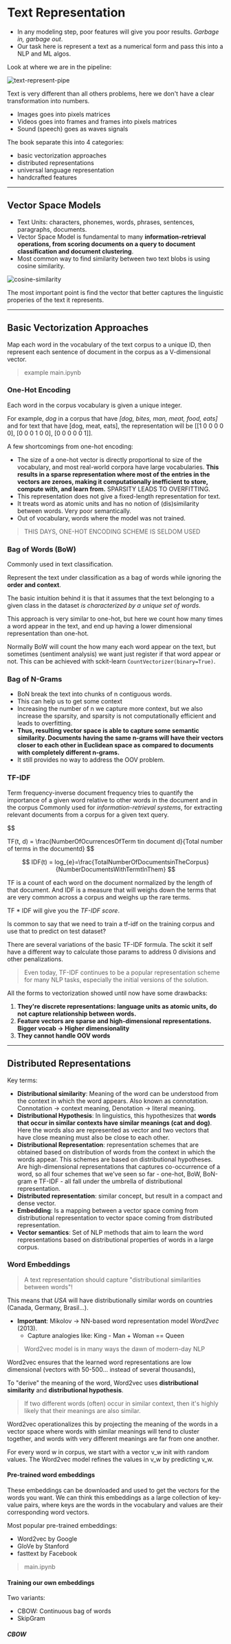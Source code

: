 # Text Representation

- In any modeling step, poor features will give you poor results. *Garbage in, garbage out*.
- Our task here is represent a text as a numerical form and pass this into a NLP and ML algos.

Look at where we are in the pipeline:

![text-represent-pipe](../../imgs/pipeline-nlp-text-represent.png)

Text is very different than all others problems, here we don't have a clear transformation into numbers.

- Images goes into pixels matrices
- Videos goes into frames and frames into pixels matrices
- Sound (speech) goes as waves signals

The book separate this into 4 categories:
- basic vectorization approaches
- distributed representations
- universal language representation
- handcrafted features

---------

## Vector Space Models

- Text Units: characters, phonemes, words, phrases, sentences, paragraphs, documents.
- Vector Space Model is fundamental to many **information-retrieval operations, from scoring documents on a query to document classification and document clustering**.
- Most common way to find similarity between two text blobs is using cosine similarity.

![cosine-similarity](../../imgs/cosine-similarity.png)

The most important point is find the vector that better captures the linguistic properies of the text it represents.

---------

## Basic Vectorization Approaches

Map each word in the vocabulary of the text corpus to a unique ID, then represent each sentence of document in the corpus as a V-dimensional vector.

>example main.ipynb

### One-Hot Encoding

Each word in the corpus vocabulary is given a unique integer.

For example, *dog* in a corpus that have *[dog, bites, man, meat, food, eats]* and for text that have [dog, meat, eats], the representation will be [[1 0 0 0 0 0], [0 0 0 1 0 0], [0 0 0 0 0 1]].

A few shortcomings from one-hot encoding:

- The size of a one-hot vector is directly proportional to size of the vocabulary, and most real-world corpora have large vocabularies. **This results in a sparse representation where most of the entries in the vectors are zeroes, making it computationally inefficient to store, compute with, and learn from.** SPARSITY LEADS TO OVERFITTING.
- This representation does not give a fixed-length representation for text.
- It treats word as atomic units and has no notion of (dis)similarity between words. Very poor semantically.
- Out of vocabulary, words where the model was not trained.

>THIS DAYS, ONE-HOT ENCODING SCHEME IS SELDOM USED

### Bag of Words (BoW)

Commonly used in text classification.

Represent the text under classification as a bag of words while ignoring the **order and context**. 

The basic intuition behind it is that it assumes that the text belonging to a given class in the dataset *is characterized by a unique set of words*.

This approach is very similar to one-hot, but here we count how many times a word appear in the text, and end up having a lower dimensional representation than one-hot.

Normally BoW will count the how many each word appear on the text, but sometimes (sentiment analysis) we want just register if that word appear or not. This can be achieved with sckit-learn `CountVectorizer(binary=True)`.

### Bag of N-Grams

- BoN break the text into chunks of n contiguous words.
- This can help us to get some context
- Increasing the number of n we capture more context, but we also increase the sparsity, and sparsity is not computationally efficient and leads to overfitting.
- **Thus, resulting vector space is able to capture some semantic similarity. Documents having the same n-grams will have their vectors closer to each other in Euclidean space as compared to documents with completely different n-grams.**
- It still provides no way to address the OOV problem.


### TF-IDF

Term frequency-inverse document frequency tries to quantify the importance of a given word relative to other words in the document and in the corpus
Commonly used for *information-retrieval systems*, for extracting relevant documents from a corpus for a given text query.

$$

TF(t, d) = \frac{NumberOfOcurrencesOfTerm tin document d}{Total number of terms in the documentd}
$$

$$
IDF(t) = log_{e}=\frac{TotalNumberOfDocumentsinTheCorpus}{NumberDocumentsWithTermtInThem}
$$

TF is a count of each word on the document normalized by the length of that document. And IDF is a measure that will weighs down the terms that are very common across a corpus and weighs up the rare terms.

TF * IDF will give you the *TF-IDF score*.

Is common to say that we need to train a tf-idf on the training corpus and use that to predict on test dataset?

There are several variations of the basic TF-IDF formula. The sckit it self have a different way to calculate those params to address 0 divisions and other penalizations.

>Even today, TF-IDF continues to be a popular representation scheme for many NLP tasks, especially the initial versions of the solution.

All the forms to vectorization showed until now have some drawbacks:

1. **They're discrete representations: language units as atomic units, do not capture relationship between words.**
2. **Feature vectors are sparse and high-dimensional representations. Bigger vocab -> Higher dimensionality**
3. **They cannot handle OOV words** 

---------

## Distributed Representations

Key terms:

- **Distributional similarity**: Meaning of the word can be understood from the context in which the word appears. Also known as connotation. Connotation -> context meaning, Denotation -> literal meaning.
- **Distributional Hypothesis**: In linguistics, this hypothesizes that **words that occur in similar contexts have similar meanings (cat and dog)**. Here the words also are represented as vector and two vectors that have close meaning must also be close to each other.
- **Distributional Representation**: representation schemes that are obtained based on distribution of words from the context in which the words appear. This schemes are based on distributional hypotheses. Are high-dimensional representations that captures co-occurrence of a word, so all four schemes that we've seen so far - one-hot, BoW, BoN-gram e TF-IDF - all fall under the umbrella of distributional representation.
- **Distributed representation**: similar concept, but result in a compact and dense vector.
- **Embedding**: Is a mapping between a vector space coming from distributional representation to vector space coming from distributed representation.
- **Vector semantics**: Set  of NLP methods that aim to learn the word representations based on distributional properties of words in a large corpus.


### Word Embeddings

>A text representation should capture "distributional similarities between words"!

This means that *USA* will have distributionally similar words on countries (Canada, Germany, Brasil...).

- **Important**: Mikolov -> NN-based word representation model *Word2vec* (2013).
  - Capture analogies like: King - Man + Woman == Queen

>Word2vec model is in many ways the dawn of modern-day NLP

Word2vec ensures that the learned word representations are low dimensional (vectors with 50-500... instead of several thousands),

To "derive" the meaning of the word, Word2vec uses **distributional similarity** and **distributional hypothesis**. 

>If two different words (often) occur in similar context, then it's highly likely that their meanings are also similar. 

Word2vec operationalizes this by projecting the meaning of the words in a vector space where words with similar meanings will tend to cluster together, and words with very different meanings are far from one another.

For every word w in corpus, we start with a vector v_w init with random values. The Word2vec model refines the values in v_w by predicting v_w.

#### Pre-trained word embeddings

These embeddings can be downloaded and used to get the vectors for the words you want. We can think this embeddings as a large collection of key-value pairs, where keys are the words in the vocabulary and values are their corresponding word vectors.

Most popular pre-trained embeddings:
- Word2vec by Google
- GloVe by Stanford
- fasttext by Facebook

>main.ipynb

#### Training our own embeddings

Two variants:
- CBOW: Continuous bag of words
- SkipGram


##### CBOW


